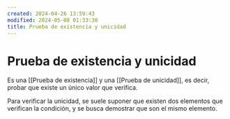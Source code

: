 ```yaml
---
created: 2024-04-26 13:59:43
modified: 2024-05-08 01:33:30
title: Prueba de existencia y unicidad
---
```


# Prueba de existencia y unicidad

Es una [[Prueba de existencia]] y una [[Prueba de unicidad]], es decir, probar que existe un único valor que verifica.

Para verificar la unicidad, se suele suponer que existen dos elementos que verifican la condición, y se busca demostrar que son el mismo elemento.
